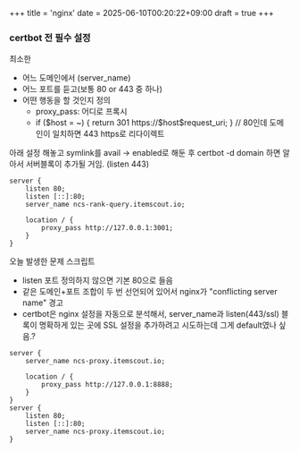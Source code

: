 +++
title = 'nginx'
date = 2025-06-10T00:20:22+09:00
draft = true
+++

### certbot 전 필수 설정

최소한 
- 어느 도메인에서 (server_name)
- 어느 포트를 듣고(보통 80 or 443 중 하나)
- 어떤 행동을 할 것인지 정의
	- proxy_pass: 어디로 프록시
	- if (\$host = ~) {
        return 301 https://\$host$request_uri;
    } // 80인데 도메인이 일치하면 443 https로 리다이렉트

아래 설정 해놓고 
symlink를 avail -> enabled로 해둔 후
certbot -d domain 하면 알아서 서버블록이 추가될 거임. (listen 443)

```nginx
server {
    listen 80;
    listen [::]:80;
    server_name ncs-rank-query.itemscout.io;

    location / {
        proxy_pass http://127.0.0.1:3001;
    }
}
```

오늘 발생한 문제 스크립트
- listen 포트 정의하지 않으면 기본 80으로 들음
- 같은 도메인+포트 조합이 두 번 선언되어 있어서 nginx가 "conflicting server name" 경고
- certbot은 nginx 설정을 자동으로 분석해서,
server_name과 listen(443/ssl) 블록이 명확하게 있는 곳에 SSL 설정을 추가하려고 시도하는데 그게 default였나 싶음.?

```nginx
server {
	server_name ncs-proxy.itemscout.io;

	location / {
		proxy_pass http://127.0.0.1:8888;
	}
}
server {
	listen 80;
	listen [::]:80;
	server_name ncs-proxy.itemscout.io;
}
```